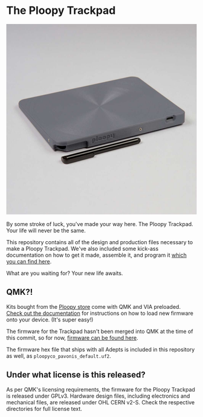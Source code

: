 # The Ploopy Trackpad

![The Ploopy Trackpad](trackpad.jpg)

By some stroke of luck, you've made your way here. The Ploopy Trackpad. Your life will never be the same.

This repository contains all of the design and production files necessary to make a Ploopy Trackpad. We've also included some kick-ass documentation on how to get it made, assemble it, and program it [which you can find here](https://ploopyco.github.io/trackpad/).

What are you waiting for? Your new life awaits.

## QMK?!

Kits bought from the [Ploopy store](https://ploopy.co/product-category/trackpad/) come with QMK and VIA preloaded. [Check out the documentation](https://ploopyco.github.io/trackpad/) for instructions on how to load new firmware onto your device. (It's super easy!)

The firmware for the Trackpad hasn't been merged into QMK at the time of this commit, so for now, [firmware can be found here](https://github.com/ploopyco/qmk_firmware/tree/multitouch_experiment).

The firmware hex file that ships with all Adepts is included in this repository as well, as `ploopyco_pavonis_default.uf2`.

## Under what license is this released?

As per QMK's licensing requirements, the firmware for the Ploopy Trackpad is released under GPLv3. Hardware design files, including electronics and mechanical files, are released under OHL CERN v2-S. Check the respective directories for full license text.
